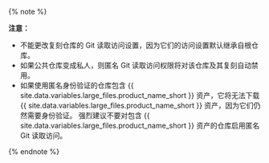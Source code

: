 {% note %}

**注意：**
- 不能更改复刻仓库的 Git 读取访问设置，因为它们的访问设置默认继承自根仓库。
- 如果公共仓库变成私人，则匿名 Git 读取访问权限将对该仓库及其复刻自动禁用。
- 如果使用匿名身份验证的仓库包含 {{ site.data.variables.large_files.product_name_short }} 资产，它将无法下载 {{ site.data.variables.large_files.product_name_short }} 资产，因为它们仍然需要身份验证。 强烈建议不要对包含 {{ site.data.variables.large_files.product_name_short }} 资产的仓库启用匿名 Git 读取访问。

{% endnote %}
